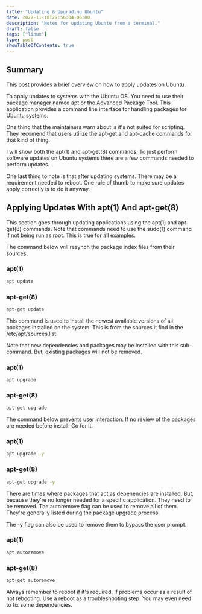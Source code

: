 ```yaml
---
title: "Updating & Upgrading Ubuntu"
date: 2022-11-18T22:56:04-06:00
description: "Notes for updating Ubuntu from a terminal."
draft: false
tags: ["linux"]
type: post
showTableOfContents: true
---
```


## Summary

This post provides a brief overview on how to apply updates on Ubuntu.

To apply updates to systems with the Ubuntu OS. You need to use their
package manager named apt or the Advanced Package Tool. This application
provides a command line interface for handling packages for Ubuntu systems.

One thing that the maintainers warn about is it's not suited for 
scripting. They recomend that users utilize the apt-get and apt-cache
commands for that kind of thing.

I will show both the apt(1) and apt-get(8) commands. To just perform
software updates on Ubuntu systems there are a few commands needed to
perform updates.

One last thing to note is that after updating systems. There may be a
requirement needed to reboot. One rule of thumb to make sure updates
apply correctly is to do it anyway.

## Applying Updates With apt(1) And apt-get(8)

This section goes through updating applications using the apt(1)
and apt-get(8) commands. Note that commands need to use the sudo(1) 
command if not being run as root. This is true for all examples.

The command below will resynch the package index files from their 
sources.

### apt(1)

```sh
apt update
```

### apt-get(8)

```sh
apt-get update
```

This command is used to install the newest available versions of all
packages installed on the system. This is from the sources it find in
the /etc/apt/sources.list.

Note that new dependencies and packages may be installed with this
sub-command. But, existing packages will not be removed.

### apt(1)

```sh
apt upgrade
```

### apt-get(8)

```sh
apt-get upgrade
```

The command below prevents user interaction. If no review of the 
packages are needed before install. Go for it.

### apt(1)

```sh
apt upgrade -y
```

### apt-get(8)

```sh
apt-get upgrade -y
```

There are times where packages that act as depenencies are installed.
But, because they're no longer needed for a specific application. They
need to be removed. The autoremove flag can be used to remove all of 
them. They're generally listed during the package upgrade process.

The -y flag can also be used to remove them to bypass the user prompt.

### apt(1)

```sh
apt autoremove
```

### apt-get(8)

```sh
apt-get autoremove
```

Always remember to reboot if it's required. If problems occur as a 
result of not rebooting. Use a reboot as a troubleshooting step.
You may even need to fix some dependencies.
